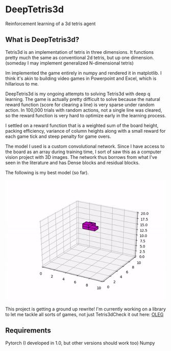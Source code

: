 # DeepTetris3d
Reinforcement learning of a 3d tetris agent

## What is DeepTetris3d?
Tetris3d is an implementation of tetris in three dimensions. It functions pretty much the same as conventional 2d tetris,
but up one dimension.(someday I may implement generalized N-dimensional tetris)

Im implemented the game entirely in numpy and rendered it in matplotlib. I think it's akin to building video games in Powerpoint
and Excel, which is hillarious to me.

DeepTetris3d is my ongoing attempts to solving Tetris3d with deep q learning. The game is actually pretty difficult to solve
because the natural reward function (score for clearing a line) is very sparse under random action. In 100,000 trials with random
actions, not a single line was cleared, so the reward function is very hard to optimize early in the learning process.

I settled on a reward function that is a weighted sum of the board height, packing efficiency, variance of column heights along with a small reward
for each game tick and steep penalty for game overs.

The model I used is a custom convolutional network. Since I have access to the board as an array during training time, I sort of saw
this as a computer vision project with 3D images. The network thus borrows from what I've seen in the literature and has Dense blocks and
residual blocks.

The following is my best model (so far).

![](images/ezgif.com-video-to-gif.gif)

This project is getting a ground up rewrite! I'm currently working on a library to let me tackle all sorts of games, not just
Tetris3dCheck it out here: [OLEG](https://github.com/PSZehnder/OLEG)

## Requirements
Pytorch (I developed in 1.0, but other versions should work too)
Numpy
